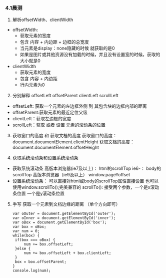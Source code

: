 ### 4.1晨测
1. 解析offsetWidth、clientWidth
  - offsetWidth: 
    - 获取元素的宽度
    - 包含 内容 + 内边距 + 边框的总宽度
    - 当元素是display：none隐藏的时候 就获取的是0
    - 如果是图片或其他资源没有加载的时候，并且没有设置宽的时候，获取的大小就是0
  - clientWidth
    - 获取元素的宽度
    - 包含 内容 + 内边距 
    - 行内元素为0

2. 分别解释 offsetLeft offsetParent  clientLeft scrollLeft 
  - offsetLeft: 获取一个元素的左边框外侧 到 其包含块的边框内部的距离
  - offsetParent:获取元素的最近定位父级
  - clientLeft：获取左边框的宽度
  - scrollLeft：获取 或者 设置 元素的滚动条的位置

3. 获取窗口的高度 和 获取文档的高度
    获取窗口的高度：document.documentElement.clientHeight
    获取文档的高度：document.documentElement.offsetHeight

4. 获取系统滚动条和设置系统滚动条
  - 获取系统滚动条
    高版本浏览器(ie7及以上)：
        html的scrollTop
    ie6-：
        body的scrollTop
    高版本浏览器（ie9及以上）
        window.pageYoffset
  - 设置系统滚动条：
    可以直接对html或body的scrollTop属性直接设置
    也可以使用window.scrollTo();完美兼容的
        scrollTo():
            接受两个参数，一个是x滚动条位置 一个是y滚动条位置

5. 手写  获取一个元素到文档边缘的距离 （单个方向即可）

   ```
   var oOuter = document.getElementById('outer');
   var oInner = document.getElementById('inner');
   var oBox = document.getElementById('box');
   var box = oBox;
   var num = 0;
   while(box) {
   	if(box === oBox) {
   		num += box.offsetLeft;
   	}else {
   		num += box.offsetLeft + box.clientLeft;
   	}
   	box = box.offsetParent;
   }
   console.log(num);
   ```

   